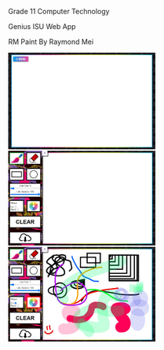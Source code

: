 Grade 11 Computer Technology

Genius ISU Web App


RM Paint
By Raymond Mei


<img src="images/Demo1.jpg" width="300">
<img src="images/Demo2.jpg" width="300">
<img src="images/Demo3.jpg" width="300">
